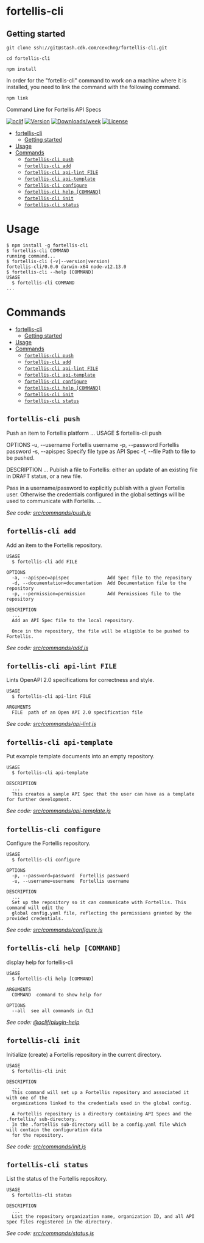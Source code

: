# fortellis-cli

## Getting started

`git clone ssh://git@stash.cdk.com/cexchng/fortellis-cli.git`

`cd fortellis-cli`

`npm install`

In order for the "fortellis-cli" command to work on a machine where it is installed, you need to link the command with the following command.

`npm link`

Command Line for Fortellis API Specs

[![oclif](https://img.shields.io/badge/cli-oclif-brightgreen.svg)](https://oclif.io)
[![Version](https://img.shields.io/npm/v/fortellis-cli.svg)](https://npmjs.org/package/fortellis-cli)
[![Downloads/week](https://img.shields.io/npm/dw/fortellis-cli.svg)](https://npmjs.org/package/fortellis-cli)
[![License](https://img.shields.io/npm/l/fortellis-cli.svg)](https://github.com/deastland/fortellis-cli/blob/master/package.json)

<!-- toc -->

- [fortellis-cli](#fortellis-cli)
  - [Getting started](#getting-started)
- [Usage](#usage)
- [Commands](#commands)
  - [`fortellis-cli push`](#fortellis-cli-push)
  - [`fortellis-cli add`](#fortellis-cli-add)
  - [`fortellis-cli api-lint FILE`](#fortellis-cli-api-lint-file)
  - [`fortellis-cli api-template`](#fortellis-cli-api-template)
  - [`fortellis-cli configure`](#fortellis-cli-configure)
  - [`fortellis-cli help [COMMAND]`](#fortellis-cli-help-command)
  - [`fortellis-cli init`](#fortellis-cli-init)
  - [`fortellis-cli status`](#fortellis-cli-status)
  <!-- tocstop -->

# Usage

<!-- usage -->

```sh-session
$ npm install -g fortellis-cli
$ fortellis-cli COMMAND
running command...
$ fortellis-cli (-v|--version|version)
fortellis-cli/0.0.0 darwin-x64 node-v12.13.0
$ fortellis-cli --help [COMMAND]
USAGE
  $ fortellis-cli COMMAND
...
```

<!-- usagestop -->

# Commands

<!-- commands -->

- [fortellis-cli](#fortellis-cli)
  - [Getting started](#getting-started)
- [Usage](#usage)
- [Commands](#commands)
  - [`fortellis-cli push`](#fortellis-cli-push)
  - [`fortellis-cli add`](#fortellis-cli-add)
  - [`fortellis-cli api-lint FILE`](#fortellis-cli-api-lint-file)
  - [`fortellis-cli api-template`](#fortellis-cli-api-template)
  - [`fortellis-cli configure`](#fortellis-cli-configure)
  - [`fortellis-cli help [COMMAND]`](#fortellis-cli-help-command)
  - [`fortellis-cli init`](#fortellis-cli-init)
  - [`fortellis-cli status`](#fortellis-cli-status)

## `fortellis-cli push`

Push an item to Fortellis platform
...
USAGE
\$ fortellis-cli push

OPTIONS
-u, --username Fortellis username
-p, --password Fortellis password
-s, --apispec Specify file type as API Spec
-f, --file Path to file to be pushed.

DESCRIPTION
...
Publish a file to Fortellis: either an update of an
existing file in DRAFT status, or a new file.

Pass in a username/password to explicitly publish with a given
Fortellis user. Otherwise the credentials configured in the global
settings will be used to communicate with Fortellis.
...

_See code: [src/commands/push.js](https://github.com/deastland/fortellis-cli/blob/v0.0.0/src/commands/push.js)_

## `fortellis-cli add`

Add an item to the Fortellis repository.

```
USAGE
  $ fortellis-cli add FILE

OPTIONS
  -a, --apispec=apispec              Add Spec file to the repository
  -d, --documentation=documentation  Add Documentation file to the repository
  -p, --permission=permission        Add Permissions file to the repository

DESCRIPTION
  ...
  Add an API Spec file to the local repository.

  Once in the repository, the file will be eligible to be pushed to Fortellis.
```

_See code: [src/commands/add.js](https://github.com/deastland/fortellis-cli/blob/v0.0.0/src/commands/add.js)_

## `fortellis-cli api-lint FILE`

Lints OpenAPI 2.0 specifications for correctness and style.

```
USAGE
  $ fortellis-cli api-lint FILE

ARGUMENTS
  FILE  path of an Open API 2.0 specification file
```

_See code: [src/commands/api-lint.js](https://github.com/deastland/fortellis-cli/blob/v0.0.0/src/commands/api-lint.js)_

## `fortellis-cli api-template`

Put example template documents into an empty repository.

```
USAGE
  $ fortellis-cli api-template

DESCRIPTION
  ...
  This creates a sample API Spec that the user can have as a template for further development.
```

_See code: [src/commands/api-template.js](https://github.com/deastland/fortellis-cli/blob/v0.0.0/src/commands/api-template.js)_

## `fortellis-cli configure`

Configure the Fortellis repository.

```
USAGE
  $ fortellis-cli configure

OPTIONS
  -p, --password=password  Fortellis password
  -u, --username=username  Fortellis username

DESCRIPTION
  ...
  Set up the repository so it can communicate with Fortellis. This command will edit the
  global config.yaml file, reflecting the permissions granted by the provided credentials.
```

_See code: [src/commands/configure.js](https://github.com/deastland/fortellis-cli/blob/v0.0.0/src/commands/configure.js)_

## `fortellis-cli help [COMMAND]`

display help for fortellis-cli

```
USAGE
  $ fortellis-cli help [COMMAND]

ARGUMENTS
  COMMAND  command to show help for

OPTIONS
  --all  see all commands in CLI
```

_See code: [@oclif/plugin-help](https://github.com/oclif/plugin-help/blob/v2.2.3/src/commands/help.ts)_

## `fortellis-cli init`

Initialize (create) a Fortellis repository in the current directory.

```
USAGE
  $ fortellis-cli init

DESCRIPTION
  ...
  This command will set up a Fortellis repository and associated it with one of the
  organizations linked to the credentials used in the global config.

  A Fortellis repository is a directory containing API Specs and the .fortellis/ sub-directory.
  In the .fortellis sub-directory will be a config.yaml file which will contain the configuration data
  for the repository.
```

_See code: [src/commands/init.js](https://github.com/deastland/fortellis-cli/blob/v0.0.0/src/commands/init.js)_

## `fortellis-cli status`

List the status of the Fortellis repository.

```
USAGE
  $ fortellis-cli status

DESCRIPTION
  ...
  List the repository organization name, organization ID, and all API Spec files registered in the directory.
```

_See code: [src/commands/status.js](https://github.com/deastland/fortellis-cli/blob/v0.0.0/src/commands/status.js)_

<!-- commandsstop -->
